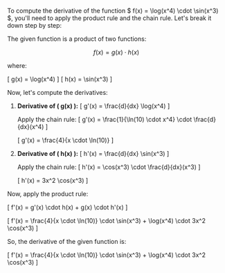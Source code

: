 


To compute the derivative of the function $ f(x) = \log(x^4) \cdot \sin(x^3) $, you'll need to apply the product rule and the chain rule. Let's break it down step by step:

The given function is a product of two functions:

$$ f(x) = g(x) \cdot h(x) $$

where:

\[ g(x) = \log(x^4) \]
\[ h(x) = \sin(x^3) \]

Now, let's compute the derivatives:

1. **Derivative of \( g(x) \):**
   \[ g'(x) = \frac{d}{dx} \log(x^4) \]

   Apply the chain rule:
   \[ g'(x) = \frac{1}{\ln(10) \cdot x^4} \cdot \frac{d}{dx}(x^4) \]

   \[ g'(x) = \frac{4}{x \cdot \ln(10)} \]

2. **Derivative of \( h(x) \):**
   \[ h'(x) = \frac{d}{dx} \sin(x^3) \]

   Apply the chain rule:
   \[ h'(x) = \cos(x^3) \cdot \frac{d}{dx}(x^3) \]

   \[ h'(x) = 3x^2 \cos(x^3) \]

Now, apply the product rule:

\[ f'(x) = g'(x) \cdot h(x) + g(x) \cdot h'(x) \]

\[ f'(x) = \frac{4}{x \cdot \ln(10)} \cdot \sin(x^3) + \log(x^4) \cdot 3x^2 \cos(x^3) \]

So, the derivative of the given function is:

\[ f'(x) = \frac{4}{x \cdot \ln(10)} \cdot \sin(x^3) + \log(x^4) \cdot 3x^2 \cos(x^3) \]
